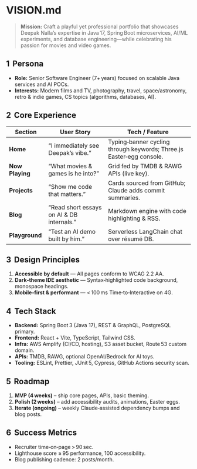 # VISION.md
> **Mission:** Craft a playful yet professional portfolio that showcases Deepak Nalla’s expertise in Java 17, Spring Boot microservices, AI/ML experiments, and database engineering—while celebrating his passion for movies and video games.

## 1  Persona
- **Role:** Senior Software Engineer (7+ years) focused on scalable Java services and AI POCs.  
- **Interests:** Modern films and TV, photography, travel, space/astronomy, retro & indie games, CS topics (algorithms, databases, AI).

## 2  Core Experience
| Section | User Story | Tech / Feature |
|---------|------------|----------------|
| **Home** | “I immediately see Deepak’s vibe.” | Typing‑banner cycling through keywords; Three.js Easter‑egg console. |
| **Now Playing** | “What movies & games is he into?” | Grid fed by TMDB & RAWG APIs (live key). |
| **Projects** | “Show me code that matters.” | Cards sourced from GitHub; Claude adds commit summaries. |
| **Blog** | “Read short essays on AI & DB internals.” | Markdown engine with code highlighting & RSS. |
| **Playground** | “Test an AI demo built by him.” | Serverless LangChain chat over résumé DB. |

## 3  Design Principles
1. **Accessible by default** — All pages conform to WCAG 2.2 AA.  
2. **Dark‑theme IDE aesthetic** — Syntax‑highlighted code background, monospace headings.  
3. **Mobile‑first & performant** — < 100 ms Time‑to‑Interactive on 4G.  

## 4  Tech Stack
- **Backend:** Spring Boot 3 (Java 17), REST & GraphQL, PostgreSQL primary.
- **Frontend:** React + Vite, TypeScript, Tailwind CSS.
- **Infra:** AWS Amplify (CI/CD, hosting), S3 asset bucket, Route 53 custom domain.
- **APIs:** TMDB, RAWG, optional OpenAI/Bedrock for AI toys.
- **Tooling:** ESLint, Prettier, JUnit 5, Cypress, GitHub Actions security scan.

## 5  Roadmap
1. **MVP (4 weeks)** – ship core pages, APIs, basic theming.
2. **Polish (2 weeks)** – add accessibility audits, animations, Easter eggs.
3. **Iterate (ongoing)** – weekly Claude‑assisted dependency bumps and blog posts.

## 6  Success Metrics
- Recruiter time‑on‑page > 90 sec.
- Lighthouse score ≥ 95 performance, 100 accessibility.
- Blog publishing cadence: 2 posts/month.
